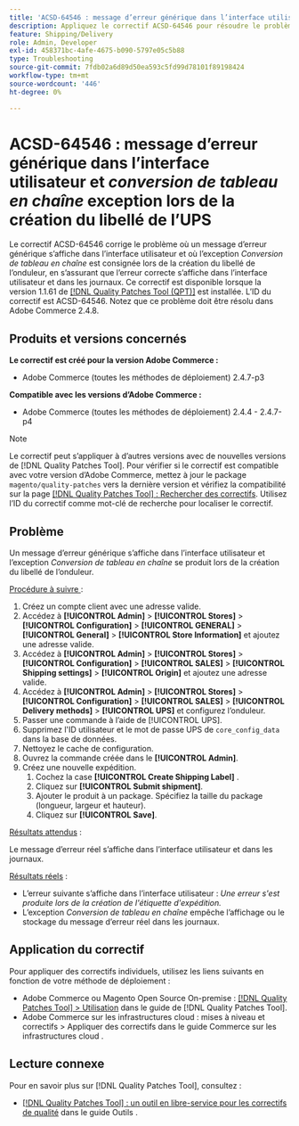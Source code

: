 ```yaml
---
title: 'ACSD-64546 : message d’erreur générique dans l’interface utilisateur et exception de conversion de tableau en chaîne lors de la création du libellé de l’UPS'
description: Appliquez le correctif ACSD-64546 pour résoudre le problème d’Adobe Commerce où un message d’erreur générique apparaît dans l’interface utilisateur et où l’exception de conversion de tableau en chaîne est consignée lors de la création de l’étiquette UPS. Le correctif garantit que l’erreur correcte s’affiche dans l’interface utilisateur et dans les journaux.
feature: Shipping/Delivery
role: Admin, Developer
exl-id: 458371bc-4afe-4675-b090-5797e05c5b88
type: Troubleshooting
source-git-commit: 7fdb02a6d89d50ea593c5fd99d78101f89198424
workflow-type: tm+mt
source-wordcount: '446'
ht-degree: 0%

---
```


# ACSD-64546 : message d’erreur générique dans l’interface utilisateur et *conversion de tableau en chaîne* exception lors de la création du libellé de l’UPS

Le correctif ACSD-64546 corrige le problème où un message d’erreur générique s’affiche dans l’interface utilisateur et où l’exception *Conversion de tableau en chaîne* est consignée lors de la création du libellé de l’onduleur, en s’assurant que l’erreur correcte s’affiche dans l’interface utilisateur et dans les journaux. Ce correctif est disponible lorsque la version 1.1.61 de [[!DNL Quality Patches Tool (QPT)]](/help/tools/quality-patches-tool/quality-patches-tool-to-self-serve-quality-patches.md) est installée. L’ID du correctif est ACSD-64546. Notez que ce problème doit être résolu dans Adobe Commerce 2.4.8.

## Produits et versions concernés

**Le correctif est créé pour la version Adobe Commerce :**
* Adobe Commerce (toutes les méthodes de déploiement) 2.4.7-p3

**Compatible avec les versions d’Adobe Commerce :**
* Adobe Commerce (toutes les méthodes de déploiement) 2.4.4 - 2.4.7-p4

>[!NOTE]
>
>Le correctif peut s’appliquer à d’autres versions avec de nouvelles versions de [!DNL Quality Patches Tool]. Pour vérifier si le correctif est compatible avec votre version d’Adobe Commerce, mettez à jour le package `magento/quality-patches` vers la dernière version et vérifiez la compatibilité sur la page [[!DNL Quality Patches Tool] : Rechercher des correctifs](https://experienceleague.adobe.com/tools/commerce-quality-patches/index.html). Utilisez l’ID du correctif comme mot-clé de recherche pour localiser le correctif.

## Problème

Un message d’erreur générique s’affiche dans l’interface utilisateur et l’exception *Conversion de tableau en chaîne* se produit lors de la création du libellé de l’onduleur.

<u>Procédure à suivre </u> :

1. Créez un compte client avec une adresse valide.
1. Accédez à **[!UICONTROL Admin]** > **[!UICONTROL Stores]** > **[!UICONTROL Configuration]** > **[!UICONTROL GENERAL]** > **[!UICONTROL General]** > **[!UICONTROL Store Information]** et ajoutez une adresse valide.
1. Accédez à **[!UICONTROL Admin]** > **[!UICONTROL Stores]** > **[!UICONTROL Configuration]** > **[!UICONTROL SALES]** > **[!UICONTROL Shipping settings]** > **[!UICONTROL Origin]** et ajoutez une adresse valide.
1. Accédez à **[!UICONTROL Admin]** > **[!UICONTROL Stores]** > **[!UICONTROL Configuration]** > **[!UICONTROL SALES]** > **[!UICONTROL Delivery methods]** > **[!UICONTROL UPS]** et configurez l’onduleur.
1. Passer une commande à l’aide de [!UICONTROL UPS].
1. Supprimez l&#39;ID utilisateur et le mot de passe UPS de `core_config_data` dans la base de données.
1. Nettoyez le cache de configuration.
1. Ouvrez la commande créée dans le **[!UICONTROL Admin]**.
1. Créez une nouvelle expédition.
   1. Cochez la case **[!UICONTROL Create Shipping Label]** .
   1. Cliquez sur **[!UICONTROL Submit shipment]**.
   1. Ajouter le produit à un package. Spécifiez la taille du package (longueur, largeur et hauteur).
   1. Cliquez sur **[!UICONTROL Save]**.

<u>Résultats attendus</u> :

Le message d’erreur réel s’affiche dans l’interface utilisateur et dans les journaux.

<u>Résultats réels</u> :

* L’erreur suivante s’affiche dans l’interface utilisateur :
  *Une erreur s&#39;est produite lors de la création de l&#39;étiquette d&#39;expédition.*
* L’exception *Conversion de tableau en chaîne* empêche l’affichage ou le stockage du message d’erreur réel dans les journaux.

## Application du correctif

Pour appliquer des correctifs individuels, utilisez les liens suivants en fonction de votre méthode de déploiement :
* Adobe Commerce ou Magento Open Source On-premise : [[!DNL Quality Patches Tool] > Utilisation](/help/tools/quality-patches-tool/usage.md) dans le guide de [!DNL Quality Patches Tool].
* Adobe Commerce sur les infrastructures cloud : mises à niveau et correctifs > Appliquer des correctifs dans le guide Commerce sur les infrastructures cloud .

## Lecture connexe

Pour en savoir plus sur [!DNL Quality Patches Tool], consultez :
* [[!DNL Quality Patches Tool] : un outil en libre-service pour les correctifs de qualité](/help/tools/quality-patches-tool/quality-patches-tool-to-self-serve-quality-patches.md) dans le guide Outils .
